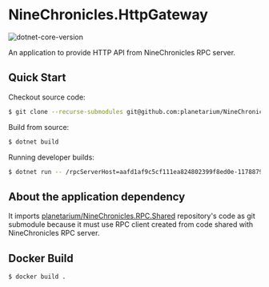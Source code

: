 # NineChronicles.HttpGateway

![dotnet-core-version](https://img.shields.io/badge/dotnet-3.1-blue)

An application to provide HTTP API from NineChronicles RPC server.


## Quick Start

Checkout source code:
```bash
$ git clone --recurse-submodules git@github.com:planetarium/NineChronicles.HttpGateway.git
```

Build from source:
```bash
$ dotnet build
```

Running developer builds:
```bash 
$ dotnet run -- /rpcServerHost=aafd1af9c5cf111ea824802399f8ed0e-1178879563.ap-northeast-2.elb.amazonaws.com /rpcServerPort=31234
```


## About the application dependency

It imports [planetarium/NineChronicles.RPC.Shared] repository's code as git submodule 
because it must use RPC client created from code shared with NineChronicles RPC server.
 
[planetarium/NineChronicles.RPC.Shared]: https://github.com/planetarium/NineChronicles.RPC.Shared


## Docker Build

```bash
$ docker build .
```

